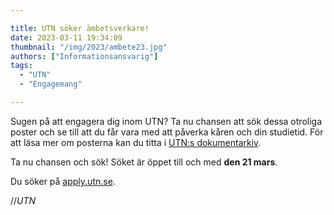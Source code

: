 ```yaml
---

title: UTN söker ämbetsverkare!
date: 2023-03-11 19:34:09
thumbnail: "/img/2023/ambete23.jpg"
authors: ["Informationsansvarig"]
tags: 
  - "UTN"
  - "Engagemang"

---
```

Sugen på att engagera dig inom UTN? Ta nu chansen att sök dessa otroliga poster och se till att du får vara med att påverka kåren och din studietid.
För att läsa mer om posterna kan du titta i [UTN:s dokumentarkiv](https://drive.google.com/.../0B8uSEPFZ2uc7LU11TGVYeFpib00).

Ta nu chansen och sök! Söket är öppet till och med **den 21 mars**. 

Du söker på [apply.utn.se](https://apply.utn.se/).

//*UTN*